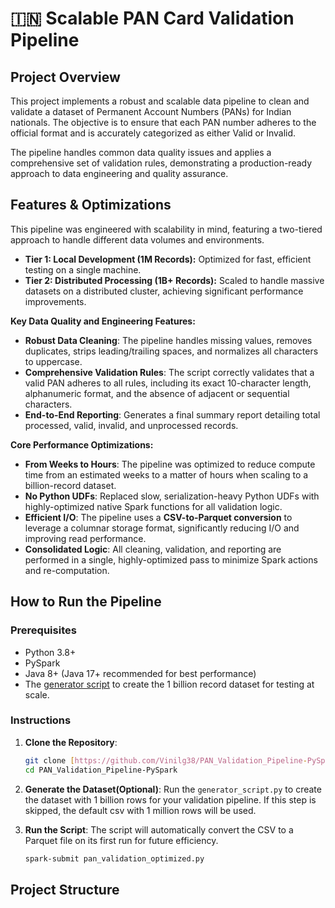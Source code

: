 # 🇮🇳 Scalable PAN Card Validation Pipeline

## Project Overview

This project implements a robust and scalable data pipeline to clean and validate a dataset of Permanent Account Numbers (PANs) for Indian nationals. The objective is to ensure that each PAN number adheres to the official format and is accurately categorized as either Valid or Invalid.

The pipeline handles common data quality issues and applies a comprehensive set of validation rules, demonstrating a production-ready approach to data engineering and quality assurance.

## Features & Optimizations

This pipeline was engineered with scalability in mind, featuring a two-tiered approach to handle different data volumes and environments.

* **Tier 1: Local Development (1M Records):** Optimized for fast, efficient testing on a single machine.
* **Tier 2: Distributed Processing (1B+ Records):** Scaled to handle massive datasets on a distributed cluster, achieving significant performance improvements.

**Key Data Quality and Engineering Features:**

* **Robust Data Cleaning**: The pipeline handles missing values, removes duplicates, strips leading/trailing spaces, and normalizes all characters to uppercase.
* **Comprehensive Validation Rules**: The script correctly validates that a valid PAN adheres to all rules, including its exact 10-character length, alphanumeric format, and the absence of adjacent or sequential characters.
* **End-to-End Reporting**: Generates a final summary report detailing total processed, valid, invalid, and unprocessed records.

**Core Performance Optimizations:**

* **From Weeks to Hours**: The pipeline was optimized to reduce compute time from an estimated weeks to a matter of hours when scaling to a billion-record dataset.
* **No Python UDFs**: Replaced slow, serialization-heavy Python UDFs with highly-optimized native Spark functions for all validation logic.
* **Efficient I/O**: The pipeline uses a **CSV-to-Parquet conversion** to leverage a columnar storage format, significantly reducing I/O and improving read performance.
* **Consolidated Logic**: All cleaning, validation, and reporting are performed in a single, highly-optimized pass to minimize Spark actions and re-computation.

## How to Run the Pipeline

### Prerequisites

* Python 3.8+
* PySpark
* Java 8+ (Java 17+ recommended for best performance)
* The [generator script](generator_script.py) to create the 1 billion record dataset for testing at scale.

### Instructions

1.  **Clone the Repository**:
    ```bash
    git clone [https://github.com/Vinilg38/PAN_Validation_Pipeline-PySpark.git](https://github.com/Vinilg38/PAN_Validation_Pipeline-PySpark.git)
    cd PAN_Validation_Pipeline-PySpark
    ```

2.  **Generate the Dataset(Optional)**:
    Run the `generator_script.py` to create the dataset with 1 billion rows for your validation pipeline. If this step is skipped, the default csv with 1 million rows will be used.
    
3.  **Run the Script**:
    The script will automatically convert the CSV to a Parquet file on its first run for future efficiency.
    ```bash
    spark-submit pan_validation_optimized.py
    ```

## Project Structure
